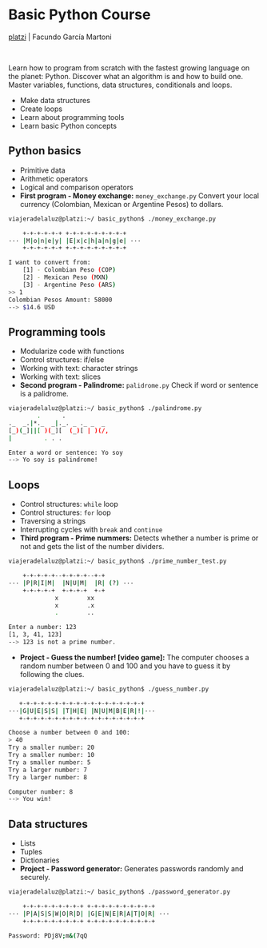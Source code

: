 # Basic Python Course

[platzi](https://platzi.com/cursos/python/) | Facundo García Martoni

<br>

Learn how to program from scratch with the fastest growing language on the planet: Python. Discover what an algorithm is and how to build one. Master variables, functions, data structures, conditionals and loops.

- Make data structures
- Create loops
- Learn about programming tools
- Learn basic Python concepts

## Python basics

- Primitive data
- Arithmetic operators
- Logical and comparison operators
- **First program - Money exchange:** `money_exchange.py` Convert your local currency (Colombian, Mexican or Argentine Pesos) to dollars.

```bash
viajeradelaluz@platzi:~/ basic_python$ ./money_exchange.py

    +-+-+-+-+-+ +-+-+-+-+-+-+-+-+
··· |M|o|n|e|y| |E|x|c|h|a|n|g|e| ···
    +-+-+-+-+-+ +-+-+-+-+-+-+-+-+

I want to convert from:
    [1] - Colombian Peso (COP)
    [2] - Mexican Peso (MXN)
    [3] - Argentine Peso (ARS)
>> 1
Colombian Pesos Amount: 58000
--> $14.6 USD
```

## Programming tools

- Modularize code with functions
- Control structures: if/else
- Working with text: character strings
- Working with text: slices
- **Second program - Palindrome:** `palidrome.py` Check if word or sentence is a palidrome.

```bash
viajeradelaluz@platzi:~/ basic_python$ ./palindrome.py
        .      .
._  _.|*._  _|._. _ ._ _  _
[_)(_]||[ )(_][  (_)[ | )(/,
|         . . .

Enter a word or sentence: Yo soy
--> Yo soy is palindrome!
```

## Loops

- Control structures: `while` loop
- Control structures: `for` loop
- Traversing a strings
- Interrupting cycles with `break` and `continue`
- **Third program - Prime nummers:** Detects whether a number is prime or not and gets the list of the number dividers.

```bash
viajeradelaluz@platzi:~/ basic_python$ ./prime_number_test.py

    +-+-+-+-+--+-+-+-+--+-+
··· |P|R|I|M|  |N|U|M|  |R| (?) ···
    +-+-+-+-+  +-+-+-+  +-+
             x        xx
             x        .x     
             .        ..

Enter a number: 123
[1, 3, 41, 123]
--> 123 is not a prime number.
```

- **Project - Guess the number! [video game]:** The computer chooses a random number between 0 and 100 and you have to guess it by following the clues.

```bash
viajeradelaluz@platzi:~/ basic_python$ ./guess_number.py

   +-+-+-+-+-+-+-+-+-+-+-+-+-+-+-+-+-+
···|G|U|E|S|S| |T|H|E| |N|U|M|B|E|R|!|···
   +-+-+-+-+-+-+-+-+-+-+-+-+-+-+-+-+-+

Choose a number between 0 and 100:
> 40
Try a smaller number: 20
Try a smaller number: 10
Try a smaller number: 5
Try a larger number: 7
Try a larger number: 8

Computer number: 8
--> You win!
```

## Data structures

- Lists
- Tuples
- Dictionaries
- **Project  - Password generator:** Generates passwords randomly and securely.

```bash
viajeradelaluz@platzi:~/ basic_python$ ./password_generator.py

    +-+-+-+-+-+-+-+-+ +-+-+-+-+-+-+-+-+-+
··· |P|A|S|S|W|O|R|D| |G|E|N|E|R|A|T|O|R| ···
    +-+-+-+-+-+-+-+-+ +-+-+-+-+-+-+-+-+-+

Password: PDj8V;m&(7qQ
```
